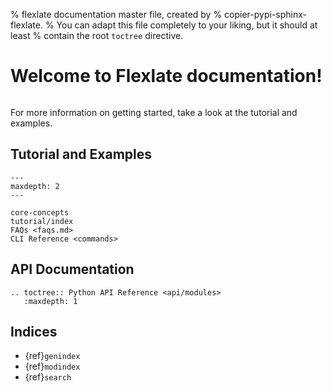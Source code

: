 % flexlate documentation master file, created by
%   copier-pypi-sphinx-flexlate.
%   You can adapt this file completely to your liking, but it should at least
%   contain the root `toctree` directive.

# Welcome to Flexlate documentation!

```{include} ../../README.md
```

For more information on getting started, take a look at the tutorial and examples.

## Tutorial and Examples

```{toctree}
---
maxdepth: 2
---

core-concepts
tutorial/index
FAQs <faqs.md>
CLI Reference <commands>
```

## API Documentation

```{eval-rst}
.. toctree:: Python API Reference <api/modules>
   :maxdepth: 1
```

## Indices

- {ref}`genindex`
- {ref}`modindex`
- {ref}`search`
